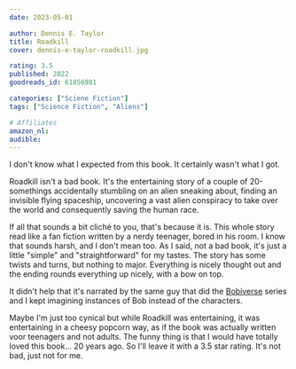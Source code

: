 ```yaml
---
date: 2023-05-01

author: Dennis E. Taylor
title: Roadkill
cover: dennis-e-taylor-roadkill.jpg

rating: 3.5
published: 2022
goodreads_id: 61856981

categories: ["Sciene Fiction"]
tags: ["Science Fiction", "Aliens"]

# Affiliates
amazon_nl: 
audible: 
---
```


I don't know what I expected from this book. It certainly wasn't what I got.

<!-- more -->

Roadkill isn't a bad book. It's the entertaining story of a couple of 20-somethings accidentally stumbling on an alien sneaking about, finding an invisible flying spaceship, uncovering a vast alien conspiracy to take over the world and consequently saving the human race.

If all that sounds a bit cliché to you, that's because it is. This whole story read like a fan fiction written by a nerdy teenager, bored in his room. I know that sounds harsh, and I don't mean too. As I said, not a bad book, it's just a little "simple" and "straightforward" for my tastes. The story has some twists and turns, but nothing to major. Everything is nicely thought out and the ending rounds everything up nicely, with a bow on top.

It didn't help that it's narrated by the same guy that did the [Bobiverse](../series/bobiverse.md) series and I kept imagining instances of Bob instead of the characters.

Maybe I'm just too cynical but while Roadkill was entertaining, it was entertaining in a cheesy popcorn way, as if the book was actually written voor teenagers and not adults. The funny thing is that I would have totally loved this book... 20 years ago. So I'll leave it with a 3.5 star rating. It's not bad, just not for me.

